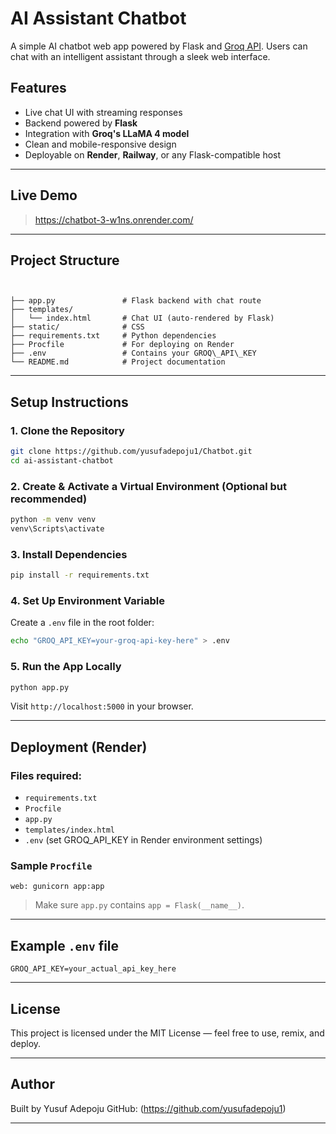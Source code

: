 

#  AI Assistant Chatbot

A simple AI chatbot web app powered by Flask and [Groq API](https://console.groq.com/). Users can chat with an intelligent assistant through a sleek web interface.


##  Features

- Live chat UI with streaming responses
- Backend powered by **Flask**
- Integration with **Groq's LLaMA 4 model**
- Clean and mobile-responsive design
- Deployable on **Render**, **Railway**, or any Flask-compatible host

---

##  Live Demo

>https://chatbot-3-w1ns.onrender.com/ 

---

##  Project Structure

```


├── app.py               # Flask backend with chat route
├── templates/
│   └── index.html       # Chat UI (auto-rendered by Flask)
├── static/              # CSS
├── requirements.txt     # Python dependencies
├── Procfile             # For deploying on Render
├── .env                 # Contains your GROQ\_API\_KEY
└── README.md            # Project documentation

````

---

##  Setup Instructions

### 1. Clone the Repository
```bash
git clone https://github.com/yusufadepoju1/Chatbot.git
cd ai-assistant-chatbot
````

### 2. Create & Activate a Virtual Environment (Optional but recommended)

```bash
python -m venv venv
venv\Scripts\activate
```

### 3. Install Dependencies

```bash
pip install -r requirements.txt
```

### 4. Set Up Environment Variable

Create a `.env` file in the root folder:

```bash
echo "GROQ_API_KEY=your-groq-api-key-here" > .env
```

### 5. Run the App Locally

```bash
python app.py
```

Visit `http://localhost:5000` in your browser.

---

## Deployment (Render)

### Files required:

* `requirements.txt`
* `Procfile`
* `app.py`
* `templates/index.html`
* `.env` (set GROQ\_API\_KEY in Render environment settings)

### Sample `Procfile`

```
web: gunicorn app:app
```

> Make sure `app.py` contains `app = Flask(__name__)`.

---

##  Example `.env` file

```
GROQ_API_KEY=your_actual_api_key_here
```

---

##  License

This project is licensed under the MIT License — feel free to use, remix, and deploy.

---

## Author

Built by Yusuf Adepoju
GitHub: (https://github.com/yusufadepoju1)


---



